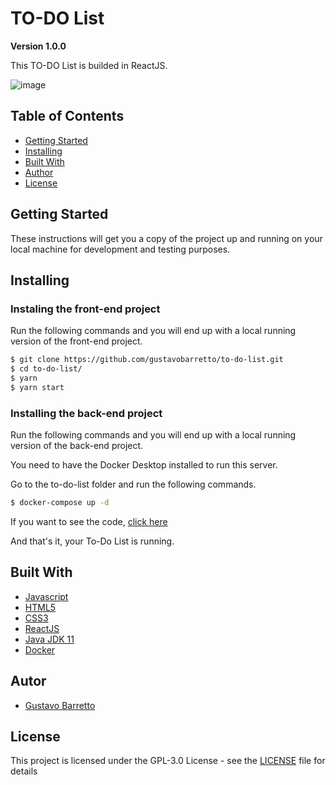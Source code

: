 # TO-DO List

**Version 1.0.0**

This TO-DO List is builded in ReactJS.

![image](https://user-images.githubusercontent.com/85125562/142744404-c25838d5-e16d-449b-b9c7-352ff049bb0f.png)

## Table of Contents
* [Getting Started](#getting-started)
* [Installing](#installing)
* [Built With](#built-with)
* [Author](#author)
* [License](#license)

## Getting Started
These instructions will get you a copy of the project up and running on your local machine for development and testing purposes.

## Installing
### Instaling the front-end project
Run the following commands and you will end up with a local running version of the front-end project.
```bash
$ git clone https://github.com/gustavobarretto/to-do-list.git
$ cd to-do-list/
$ yarn 
$ yarn start
```

### Installing the back-end project
Run the following commands and you will end up with a local running version of the back-end project.

You need to have the Docker Desktop installed to run this server.

Go to the to-do-list folder and run the following commands.

```bash
$ docker-compose up -d
```

If you want to see the code, [click here](./server/ToDoList/)

And that's it, your To-Do List is running.

## Built With
* [Javascript](https://www.javascript.com/)
* [HTML5](https://developer.mozilla.org/pt-BR/docs/Web/HTML/HTML5)
* [CSS3](https://developer.mozilla.org/pt-BR/docs/Web/CSS)
* [ReactJS](https://reactjs.org/)
* [Java JDK 11](https://www.oracle.com/technetwork/java/index.html)
* [Docker](https://www.docker.com/)


## Autor
* [Gustavo Barretto](https://github.com/gustavobarretto)

## License
This project is licensed under the  GPL-3.0 License - see the [LICENSE](./LICENSE) file for details


